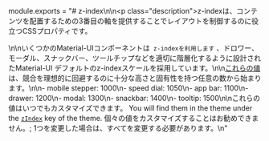 module.exports = "# z-index\n\n<p class=\"description\">z-indexは、コンテンツを配置するための3番目の軸を提供することでレイアウトを制御するのに役立つCSSプロパティです。</p>\n\nいくつかのMaterial-UIコンポーネントは` z-indexを利用します` 、ドロワー、モーダル、スナックバー、ツールチップなどを適切に階層化するように設計されたMaterial-UI デフォルトのz-indexスケールを採用しています。\n\n[これらの値](https://github.com/Foso/material-ui/blob/master/packages/material-ui/src/styles/zIndex.js)は、競合を理想的に回避するのに十分な高さと固有性を持つ任意の数から始まります。\n\n- mobile stepper: 1000\n- speed dial: 1050\n- app bar: 1100\n- drawer: 1200\n- modal: 1300\n- snackbar: 1400\n- tooltip: 1500\n\nこれらの値はいつでもカスタマイズできます。 You will find them in the theme under the [`zIndex`](/customization/default-theme/?expand-path=$.zIndex) key of the theme. 個々の値をカスタマイズすることはお勧めできません。; 1つを変更した場合は、すべてを変更する必要があります。\n"
